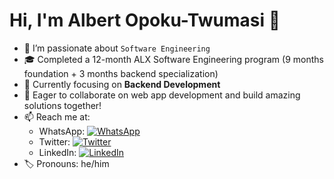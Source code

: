# Hi, I'm Albert Opoku-Twumasi 👋
- 👀 I’m passionate about `Software Engineering`
- 🎓 Completed a 12-month ALX Software Engineering program (9 months foundation + 3 months backend specialization)
- 🌱 Currently focusing on **Backend Development**
- 💞️ Eager to collaborate on web app development and build amazing solutions together!
- 📫 Reach me at:
  - WhatsApp: [![WhatsApp](https://img.shields.io/badge/WhatsApp-25D366?style=for-the-badge&logo=whatsapp&logoColor=white)](https://wa.me/233501378473)
  - Twitter: [![Twitter](https://img.shields.io/badge/Twitter-1DA1F2?style=for-the-badge&logo=twitter&logoColor=white)](https://twitter.com/Albert_O_T)
  - LinkedIn: [![LinkedIn](https://img.shields.io/badge/LinkedIn-0A66C2?style=for-the-badge&logo=linkedin&logoColor=white)](https://www.linkedin.com/in/albert-opoku-twumasi-a4694b280/)
- 🏷️ Pronouns: he/him

<!---
oRocket/oRocket is a ✨ special ✨ repository because its `README.md` (this file) appears on your GitHub profile.
You can click the Preview link to take a look at your changes.
--->
